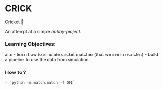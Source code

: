 # CRICK 

Cricket :cricket_game:

An attempt at a simple _hobby-project_.

### Learning Objectives:

aim
    - learn how to simulate cricket matches (that we see in r/cricket)
    - build a pipeline to use the data from simulation 

### How to ?
    - `python -m match.match -f ODI`
